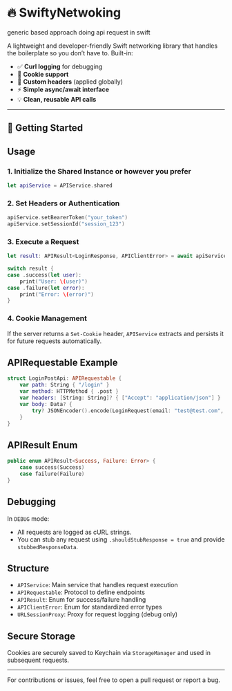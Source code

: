 # 🔥 SwiftyNetwoking
 generic based approach doing api request in swift

A lightweight and developer-friendly Swift networking library that handles the boilerplate so you don’t have to. Built-in:

- ✅ **Curl logging** for debugging
- 🍪 **Cookie support**
- 🎯 **Custom headers** (applied globally)
- ⚡️ **Simple async/await interface**
- 💡 **Clean, reusable API calls**

---

## 🚀 Getting Started

## Usage

### 1. Initialize the Shared Instance or however you prefer
```swift
let apiService = APIService.shared 
```

### 2. Set Headers or Authentication
```swift
apiService.setBearerToken("your_token")
apiService.setSessionId("session_123")
```

### 3. Execute a Request
```swift
let result: APIResult<LoginResponse, APIClientError> = await apiService.execute(LoginPostApi())

switch result {
case .success(let user):
    print("User: \(user)")
case .failure(let error):
    print("Error: \(error)")
}
```

### 4. Cookie Management
If the server returns a `Set-Cookie` header, `APIService` extracts and persists it for future requests automatically.

## APIRequestable Example

```swift
struct LoginPostApi: APIRequestable {
    var path: String { "/login" }
    var method: HTTPMethod { .post }
    var headers: [String: String]? { ["Accept": "application/json"] }
    var body: Data? {
        try? JSONEncoder().encode(LoginRequest(email: "test@test.com", password: "password"))
    }
}
```

## APIResult Enum
```swift
public enum APIResult<Success, Failure: Error> {
    case success(Success)
    case failure(Failure)
}
```

## Debugging

In `DEBUG` mode:
- All requests are logged as cURL strings.
- You can stub any request using `.shouldStubResponse = true` and provide `stubbedResponseData`.

## Structure

- `APIService`: Main service that handles request execution
- `APIRequestable`: Protocol to define endpoints
- `APIResult`: Enum for success/failure handling
- `APIClientError`: Enum for standardized error types
- `URLSessionProxy`: Proxy for request logging (debug only)

## Secure Storage

Cookies are securely saved to Keychain via `StorageManager` and used in subsequent requests.

---

For contributions or issues, feel free to open a pull request or report a bug.

